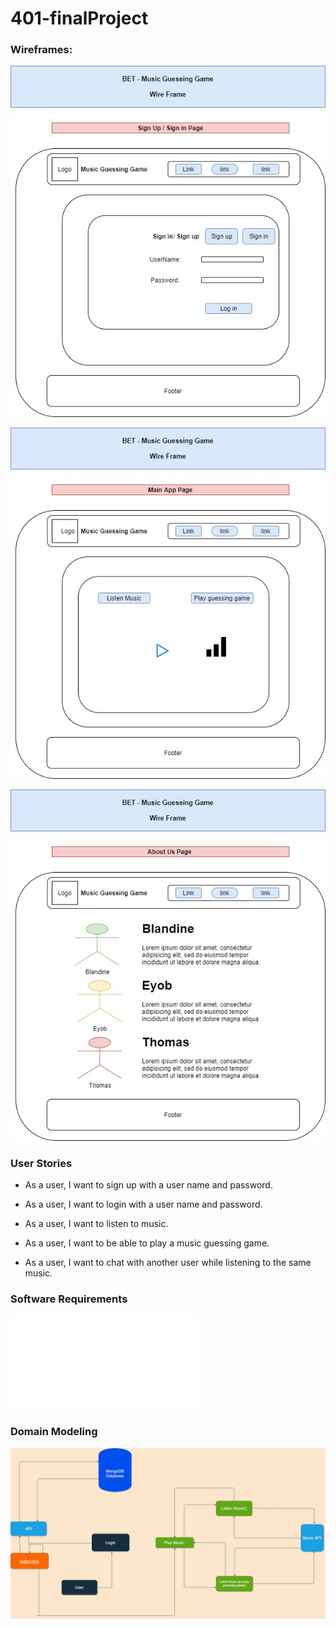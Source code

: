 # 401-finalProject

### Wireframes:

![Wire-frame1](./asset/image/Wire-frame1.jpg)

![Wire-frame2](./asset/image/Wire-frame2.jpg)

![Wire-frame3](./asset/image/Wire-frame3.jpg)


### User Stories

  * As a user, I want to sign up with a user name and password.

  * As a user, I want to login with a user name and password.

  * As a user, I want to listen to music.

  * As a user, I want to be able to play a music guessing game.

  * As a user, I want to chat with another user while listening to the same music.

### Software Requirements

![Software Requirements](./requirements.md)

### Domain Modeling

![Domain Modeling](./asset/image/Domain-modeling.jpg)



 
